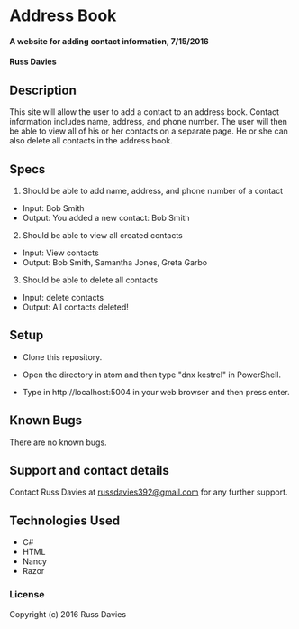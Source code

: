 # Address Book

#### A website for adding contact information, 7/15/2016

#### Russ Davies

## Description

This site will allow the user to add a contact to an address book. Contact information includes name, address, and phone number. The user will then be able to view all of his or her contacts on a separate page. He or she can also delete all contacts in the address book.

## Specs
1. Should be able to add name, address, and phone number of a contact
  * Input: Bob Smith
  * Output: You added a new contact: Bob Smith

2. Should be able to view all created contacts
  * Input: View contacts
  * Output: Bob Smith, Samantha Jones, Greta Garbo

3. Should be able to delete all contacts
  * Input: delete contacts
  * Output: All contacts deleted!

## Setup

* Clone this repository.

* Open the directory in atom and then type "dnx kestrel" in PowerShell.

* Type in http://localhost:5004 in your web browser and then press enter.

## Known Bugs

There are no known bugs.

## Support and contact details

Contact Russ Davies at russdavies392@gmail.com for any further support.

## Technologies Used

* C#
* HTML
* Nancy
* Razor

### License

Copyright (c) 2016 Russ Davies
